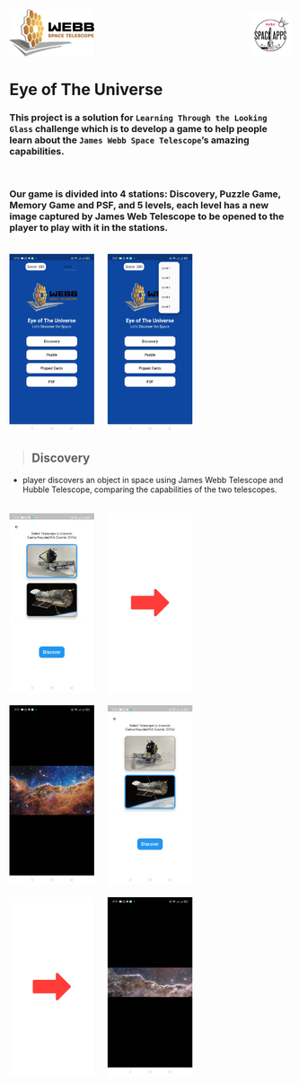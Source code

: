<img src="client/assets/logo.png"  width="30%">
<img src="client/assets/nasa.jpg"  width="15%" style="padding-left:54%;">

<br>

# Eye of The Universe

### This project is a solution for `Learning Through the Looking Glass` challenge which is to develop a game to help people learn about the `James Webb Space Telescope`’s amazing capabilities.

<br>

### Our game is divided into 4 stations: Discovery, Puzzle Game, Memory Game and PSF, and 5 levels, each level has a new image captured by James Web Telescope to be opened to the player to play with it in the stations.

<img src="client/assets/screenshots/01.jpg"  width="30%" style="padding:20px 20px 0px 0;">
<img src="client/assets/screenshots/22.jpg"  width="30%" style="padding:20px 20px 0px 0;">

<br>

> ## Discovery

- player discovers an object in space using James Webb Telescope and Hubble Telescope, comparing the capabilities of the two telescopes.

<img src="client/assets/screenshots/03.jpg"  width="30%" style="padding:20px 20px 0px 0;"> 
<img src="client/assets/right-arrow.png"  width="30%" style="padding:20px 20px 0px 0;"> 
<img src="client/assets/screenshots/04.jpg"  width="30%" style="padding:20px 20px 0px 0;">

<img src="client/assets/screenshots/05.jpg"  width="30%" style="padding:20px 20px 0px 0;"> 
<img src="client/assets/right-arrow.png"  width="30%" style="padding:20px 20px 0px 0;"> 
<img src="client/assets/screenshots/06.jpg"  width="30%" style="padding:20px 20px 0px 0;">
